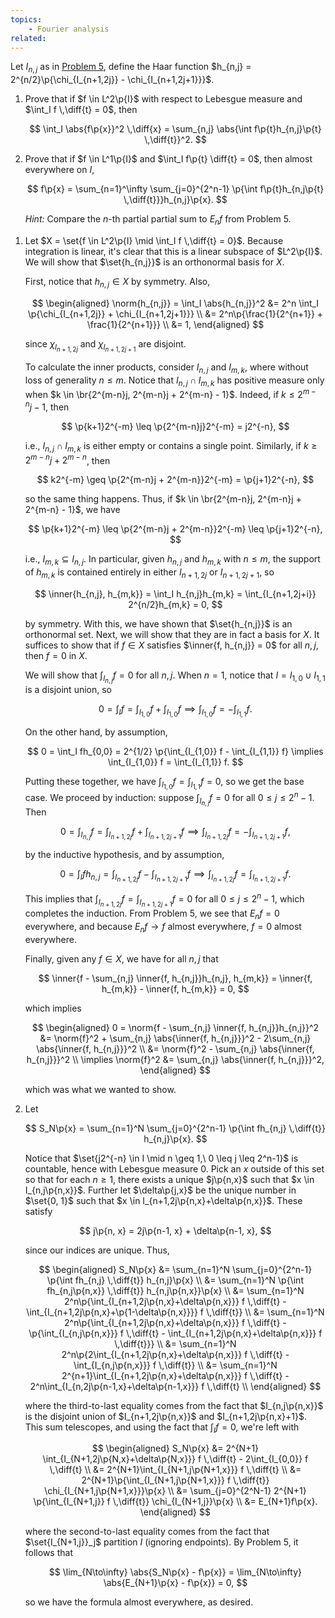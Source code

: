 ```yaml
---
topics:
    - Fourier analysis
related:
---
```


<problem>

Let $I_{n,j}$ as in [Problem 5](./09s.5), define the Haar function $h_{n,j} = 2^{n/2}\p{\chi_{I_{n+1,2j}} - \chi_{I_{n+1,2j+1}}}$.

1. Prove that if $f \in L^2\p{I}$ with respect to Lebesgue measure and $\int_I f \,\diff{t} = 0$, then

    $$
    \int_I \abs{f\p{x}}^2 \,\diff{x} = \sum_{n,j} \abs{\int f\p{t}h_{n,j}\p{t} \,\diff{t}}^2.
    $$

2. Prove that if $f \in L^1\p{I}$ and $\int_I f\p{t} \diff{t} = 0$, then almost everywhere on $I$,

    $$
    f\p{x} = \sum_{n=1}^\infty \sum_{j=0}^{2^n-1} \p{\int f\p{t}h_{n,j\p{t} \,\diff{t}}}h_{n,j}\p{x}.
    $$

    _Hint:_ Compare the $n$-th partial partial sum to $E_nf$ from Problem 5.

</problem>

<solution>

1. Let $X = \set{f \in L^2\p{I} \mid \int_I f \,\diff{t} = 0}$. Because integration is linear, it's clear that this is a linear subspace of $L^2\p{I}$. We will show that $\set{h_{n,j}}$ is an orthonormal basis for $X$.

    First, notice that $h_{n,j} \in X$ by symmetry. Also,

    $$
    \begin{aligned}
       \norm{h_{n,j}}
            = \int_I \abs{h_{n,j}}^2
           &= 2^n \int_I \p{\chi_{I_{n+1,2j}} + \chi_{I_{n+1,2j+1}}} \\
           &= 2^n\p{\frac{1}{2^{n+1}} + \frac{1}{2^{n+1}}} \\
           &= 1,
    \end{aligned}
    $$

    since $\chi_{I_{n+1,2j}}$ and $\chi_{I_{n+1,2j+1}}$ are disjoint.

    To calculate the inner products, consider $I_{n,j}$ and $I_{m,k}$, where without loss of generality $n \leq m$. Notice that $I_{n,j} \cap I_{m,k}$ has positive measure only when $k \in \br{2^{m-n}j, 2^{m-n}j + 2^{m-n} - 1}$. Indeed, if $k \leq 2^{m-n}j - 1$, then

    $$
    \p{k+1}2^{-m} \leq \p{2^{m-n}j}2^{-m} = j2^{-n},
    $$

    i.e., $I_{n,j} \cap I_{m,k}$ is either empty or contains a single point. Similarly, if $k \geq 2^{m-n}j + 2^{m-n}$, then

    $$
    k2^{-m} \geq \p{2^{m-n}j + 2^{m-n}}2^{-m} = \p{j+1}2^{-n},
    $$

    so the same thing happens. Thus, if $k \in \br{2^{m-n}j, 2^{m-n}j + 2^{m-n} - 1}$, we have

    $$
    \p{k+1}2^{-m} \leq \p{2^{m-n}j + 2^{m-n}}2^{-m} \leq \p{j+1}2^{-n},
    $$

    i.e., $I_{m,k} \subseteq I_{n,j}$. In particular, given $h_{n,j}$ and $h_{m,k}$ with $n \leq m$, the support of $h_{m,k}$ is contained entirely in either $I_{n+1,2j}$ or $I_{n+1,2j+1}$, so

    $$
    \inner{h_{n,j}, h_{m,k}}
        = \int_I h_{n,j}h_{m,k}
        = \int_{I_{n+1,2j+i}} 2^{n/2}h_{m,k}
        = 0,
    $$

    by symmetry. With this, we have shown that $\set{h_{n,j}}$ is an orthonormal set. Next, we will show that they are in fact a basis for $X$. It suffices to show that if $f \in X$ satisfies $\inner{f, h_{n,j}} = 0$ for all $n, j$, then $f = 0$ in $X$.

    We will show that $\int_{I_{n,j}} f = 0$ for all $n, j$. When $n = 1$, notice that $I = I_{1,0} \cup I_{1,1}$ is a disjoint union, so

    $$
    0
        = \int_I f
        = \int_{I_{1,0}} f + \int_{I_{1,0}} f
    \implies \int_{I_{1,0}} f = -\int_{I_{1,1}} f.
    $$

    On the other hand, by assumption,

    $$
    0
        = \int_I fh_{0,0}
        = 2^{1/2} \p{\int_{I_{1,0}} f - \int_{I_{1,1}} f}
    \implies \int_{I_{1,0}} f = \int_{I_{1,1}} f.
    $$

    Putting these together, we have $\int_{I_{1,0}} f = \int_{I_{1,1}}f = 0$, so we get the base case. We proceed by induction: suppose $\int_{I_{n,j}} f = 0$ for all $0 \leq j \leq 2^n - 1$. Then

    $$
    0
        = \int_{I_{n,j}} f
        = \int_{I_{n+1,2j}} f + \int_{I_{n+1,2j+1}} f
    \implies \int_{I_{n+1,2j}} f = -\int_{I_{n+1,2j+1}} f,
    $$

    by the inductive hypothesis, and by assumption,

    $$
    0
        = \int_I fh_{n,j}
        = \int_{I_{n+1,2j}} f - \int_{I_{n+1,2j+1}} f
    \implies \int_{I_{n+1,2j}} f = \int_{I_{n+1,2j+1}} f.
    $$

    This implies that $\int_{I_{n+1,2j}} f = \int_{I_{n+1,2j+1}} f = 0$ for all $0 \leq j \leq 2^n - 1$, which completes the induction. From Problem 5, we see that $E_nf = 0$ everywhere, and because $E_nf \to f$ almost everywhere, $f = 0$ almost everywhere.

    Finally, given any $f \in X$, we have for all $n, j$ that

    $$
    \inner{f - \sum_{n,j} \inner{f, h_{n,j}}h_{n,j}, h_{m,k}}
        = \inner{f, h_{m,k}} - \inner{f, h_{m,k}}
        = 0,
    $$

    which implies

    $$
    \begin{aligned}
        0
            = \norm{f - \sum_{n,j} \inner{f, h_{n,j}}h_{n,j}}^2
           &= \norm{f}^2 + \sum_{n,j} \abs{\inner{f, h_{n,j}}}^2 - 2\sum_{n,j} \abs{\inner{f, h_{n,j}}}^2 \\
           &= \norm{f}^2 - \sum_{n,j} \abs{\inner{f, h_{n,j}}}^2 \\
        \implies
        \norm{f}^2
            &= \sum_{n,j} \abs{\inner{f, h_{n,j}}}^2,
    \end{aligned}
    $$

    which was what we wanted to show.

2. Let

    $$
    S_N\p{x} = \sum_{n=1}^N \sum_{j=0}^{2^n-1} \p{\int fh_{n,j} \,\diff{t}} h_{n,j}\p{x}.
    $$

    Notice that $\set{j2^{-n} \in I \mid n \geq 1,\ 0 \leq j \leq 2^n-1}$ is countable, hence with Lebesgue measure $0$. Pick an $x$ outside of this set so that for each $n \geq 1$, there exists a unique $j\p{n,x}$ such that $x \in I_{n,j\p{n,x}}$. Further let $\delta\p{j,x}$ be the unique number in $\set{0, 1}$ such that $x \in I_{n+1,2j\p{n,x}+\delta\p{n,x}}$. These satisfy

    $$
    j\p{n, x} = 2j\p{n-1, x} + \delta\p{n-1, x},
    $$

    since our indices are unique. Thus,

    $$
    \begin{aligned}
        S_N\p{x}
            &= \sum_{n=1}^N \sum_{j=0}^{2^n-1} \p{\int fh_{n,j} \,\diff{t}} h_{n,j}\p{x} \\
            &= \sum_{n=1}^N \p{\int fh_{n,j\p{n,x}} \,\diff{t}} h_{n,j\p{n,x}}\p{x} \\
            &= \sum_{n=1}^N 2^n\p{\int_{I_{n+1,2j\p{n,x}+\delta\p{n,x}}} f \,\diff{t} - \int_{I_{n+1,2j\p{n,x}+\p{1-\delta\p{n,x}}}} f \,\diff{t}} \\
            &= \sum_{n=1}^N 2^n\p{\int_{I_{n+1,2j\p{n,x}+\delta\p{n,x}}} f \,\diff{t} - \p{\int_{I_{n,j\p{n,x}}} f \,\diff{t} - \int_{I_{n+1,2j\p{n,x}+\delta\p{n,x}}} f \,\diff{t}}} \\
            &= \sum_{n=1}^N 2^n\p{2\int_{I_{n+1,2j\p{n,x}+\delta\p{n,x}}} f \,\diff{t} - \int_{I_{n,j\p{n,x}}} f \,\diff{t}} \\
            &= \sum_{n=1}^N 2^{n+1}\int_{I_{n+1,2j\p{n,x}+\delta\p{n,x}}} f \,\diff{t} - 2^n\int_{I_{n,2j\p{n-1,x}+\delta\p{n-1,x}}} f \,\diff{t} \\
    \end{aligned}
    $$

    where the third-to-last equality comes from the fact that $I_{n,j\p{n,x}}$ is the disjoint union of $I_{n+1,2j\p{n,x}}$ and $I_{n+1,2j\p{n,x}+1}$. This sum telescopes, and using the fact that $\int_I f = 0$, we're left with

    $$
    \begin{aligned}
        S_N\p{x}
            &= 2^{N+1} \int_{I_{N+1,2j\p{N,x}+\delta\p{N,x}}} f \,\diff{t} - 2\int_{I_{0,0}} f \,\diff{t} \\
            &= 2^{N+1}\int_{I_{N+1,j\p{N+1,x}}} f \,\diff{t} \\
            &= 2^{N+1}\p{\int_{I_{N+1,j\p{N+1,x}}} f \,\diff{t}} \chi_{I_{N+1,j\p{N+1,x}}}\p{x} \\
            &= \sum_{j=0}^{2^N-1} 2^{N+1} \p{\int_{I_{N+1,j}} f \,\diff{t}} \chi_{I_{N+1,j}}\p{x} \\
            &= E_{N+1}f\p{x}.
    \end{aligned}
    $$

    where the second-to-last equality comes from the fact that $\set{I_{N+1,j}}_j$ partition $I$ (ignoring endpoints). By Problem 5, it follows that

    $$
    \lim_{N\to\infty} \abs{S_N\p{x} - f\p{x}}
        = \lim_{N\to\infty} \abs{E_{N+1}\p{x} - f\p{x}}
        = 0,
    $$

    so we have the formula almost everywhere, as desired.

</solution>
